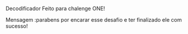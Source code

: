 Decodificador Feito para chalenge ONE!

Mensagem :parabens por encarar esse desafio e ter finalizado ele com sucesso!
